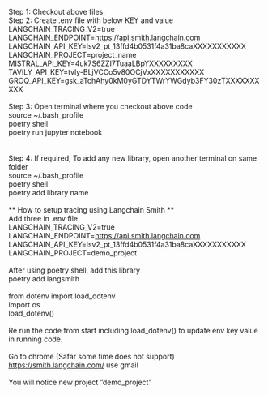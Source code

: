 Step 1: Checkout above files. <br>
Step 2: Create .env file with below KEY and value <br>
    LANGCHAIN_TRACING_V2=true <br>
    LANGCHAIN_ENDPOINT=https://api.smith.langchain.com <br>
    LANGCHAIN_API_KEY=lsv2_pt_13ffd4b0531f4a31ba8caXXXXXXXXXXX <br>
    LANGCHAIN_PROJECT=project_name <br>
    MISTRAL_API_KEY=4uk7S6ZZI7TuaaLBpYXXXXXXXXX <br>
    TAVILY_API_KEY=tvly-BLjVCCo5v80OCjVxXXXXXXXXXXX <br>
    GROQ_API_KEY=gsk_aTchAhy0kM0yGTDYTWrYWGdyb3FY30zTXXXXXXXXXX <br>
 <br>
Step 3: Open terminal where you checkout above code <br>
source ~/.bash_profile <br>
poetry shell <br>
poetry run jupyter notebook <br>
 <br>
 <br>
Step 4: If required, To add any new library, open another terminal on same folder <br>
source ~/.bash_profile <br>
poetry shell <br>
poetry add library name <br>
 <br>
** How to setup tracing using Langchain Smith **  <br>
Add three in .env file <br>
LANGCHAIN_TRACING_V2=true <br>
LANGCHAIN_ENDPOINT=https://api.smith.langchain.com <br>
LANGCHAIN_API_KEY=lsv2_pt_13ffd4b0531f4a31ba8caXXXXXXXXXXX <br>
LANGCHAIN_PROJECT=demo_project <br>
 <br>
After using poetry shell, add this library <br>
poetry add langsmith <br>
 <br>
from dotenv import load_dotenv <br>
import os <br>
load_dotenv() <br>
 <br>
Re run the code from start including load_dotenv() to update env key value in running code. <br>
 <br>
Go to chrome (Safar some time does not support)  https://smith.langchain.com/ use gmail  <br>
 <br>
You will notice new project ”demo_project” <br>
 <br>

